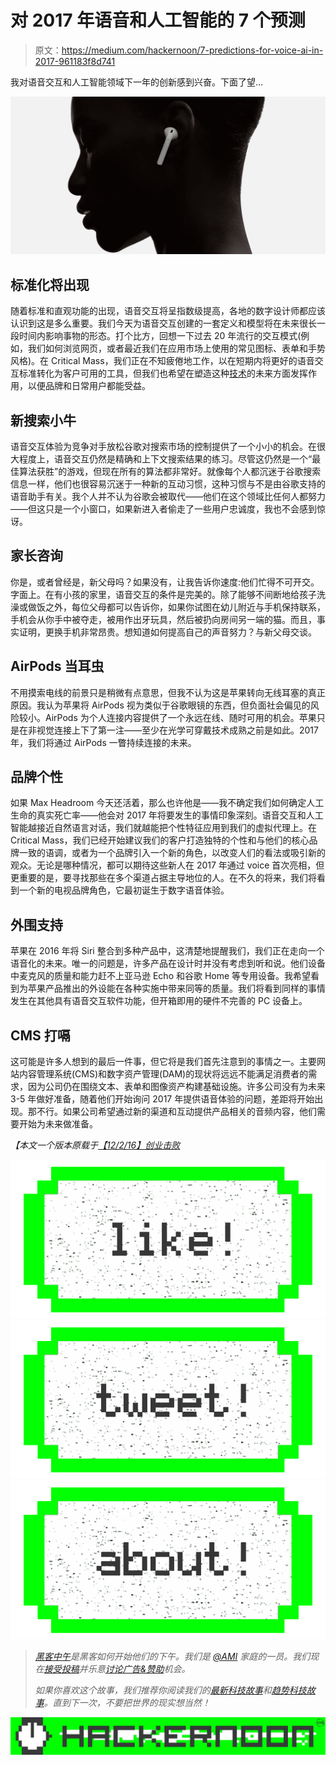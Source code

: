 # 对 2017 年语音和人工智能的 7 个预测

> 原文：<https://medium.com/hackernoon/7-predictions-for-voice-ai-in-2017-961183f8d741>

我对语音交互和人工智能领域下一年的创新感到兴奋。下面了望…

![](img/c3a40a67fbdbbf6b25d9008741f7a874.png)

## **标准化将出现**

随着标准和直观功能的出现，语音交互将呈指数级提高，各地的数字设计师都应该认识到这是多么重要。我们今天为语音交互创建的一套定义和模型将在未来很长一段时间内影响事物的形态。打个比方，回想一下过去 20 年流行的交互模式(例如，我们如何浏览网页，或者最近我们在应用市场上使用的常见图标、表单和手势风格)。在 Critical Mass，我们正在不知疲倦地工作，以在短期内将更好的语音交互标准转化为客户可用的工具，但我们也希望在塑造这种[技术](https://hackernoon.com/tagged/technology)的未来方面发挥作用，以便品牌和日常用户都能受益。

## **新搜索小牛**

语音交互体验为竞争对手放松谷歌对搜索市场的控制提供了一个小小的机会。在很大程度上，语音交互仍然是精确和上下文搜索结果的练习。尽管这仍然是一个“最佳算法获胜”的游戏，但现在所有的算法都非常好。就像每个人都沉迷于谷歌搜索信息一样，他们也很容易沉迷于一种新的互动习惯，这种习惯与不是由谷歌支持的语音助手有关。我个人并不认为谷歌会被取代——他们在这个领域比任何人都努力——但这只是一个小窗口，如果新进入者偷走了一些用户忠诚度，我也不会感到惊讶。

## **家长咨询**

你是，或者曾经是，新父母吗？如果没有，让我告诉你速度:他们忙得不可开交。字面上。在有小孩的家里，语音交互的条件是完美的。除了能够不间断地给孩子洗澡或做饭之外，每位父母都可以告诉你，如果你试图在幼儿附近与手机保持联系，手机会从你手中被夺走，被用作出牙玩具，然后被扔向房间另一端的猫。而且，事实证明，更换手机非常昂贵。想知道如何提高自己的声音努力？与新父母交谈。

## **AirPods 当耳虫**

不用摸索电线的前景只是稍微有点意思，但我不认为这是苹果转向无线耳塞的真正原因。我认为苹果将 AirPods 视为类似于谷歌眼镜的东西，但负面社会偏见的风险较小。AirPods 为个人连接内容提供了一个永远在线、随时可用的机会。苹果只是在非视觉连接上下了第一注——至少在光学可穿戴技术成熟之前是如此。2017 年，我们将通过 AirPods 一瞥持续连接的未来。

## **品牌个性**

如果 Max Headroom 今天还活着，那么也许他是——我不确定我们如何确定人工生命的真实死亡率——他会对 2017 年将要发生的事情印象深刻。语音交互和人工智能越接近自然语言对话，我们就越能把个性特征应用到我们的虚拟代理上。在 Critical Mass，我们已经开始建议我们的客户打造独特的个性和与他们的核心品牌一致的语调，或者为一个品牌引入一个新的角色，以改变人们的看法或吸引新的观众。无论是哪种情况，都可以期待这些新人在 2017 年通过 voice 首次亮相，但更重要的是，要寻找那些在多个渠道占据主导地位的人。在不久的将来，我们将看到一个新的电视品牌角色，它最初诞生于数字语音体验。

## **外围支持**

苹果在 2016 年将 Siri 整合到多种产品中，这清楚地提醒我们，我们正在走向一个语音化的未来。唯一的问题是，许多产品在设计时并没有考虑到听和说。他们设备中麦克风的质量和能力赶不上亚马逊 Echo 和谷歌 Home 等专用设备。我希望看到为苹果产品推出的外设能在各种实施中带来同等的质量。我们将看到同样的事情发生在其他具有语音交互软件功能，但开箱即用的硬件不完善的 PC 设备上。

## **CMS 打嗝**

这可能是许多人想到的最后一件事，但它将是我们首先注意到的事情之一。主要网站内容管理系统(CMS)和数字资产管理(DAM)的现状将远远不能满足消费者的需求，因为公司仍在围绕文本、表单和图像资产构建基础设施。许多公司没有为未来 3-5 年做好准备，随着他们开始询问 2017 年提供语音体验的问题，差距将开始出现。那不行。如果公司希望通过新的渠道和互动提供产品相关的音频内容，他们需要开始为未来做准备。

*【本文一个版本原载于*[*【12/2/16】创业击败*](http://venturebeat.com/author/grant-owens-critical-mass/)

*[![](img/50ef4044ecd4e250b5d50f368b775d38.png)](http://bit.ly/HackernoonFB)**[![](img/979d9a46439d5aebbdcdca574e21dc81.png)](https://goo.gl/k7XYbx)**[![](img/2930ba6bd2c12218fdbbf7e02c8746ff.png)](https://goo.gl/4ofytp)*

> *[黑客中午](http://bit.ly/Hackernoon)是黑客如何开始他们的下午。我们是 [@AMI](http://bit.ly/atAMIatAMI) 家庭的一员。我们现在[接受投稿](http://bit.ly/hackernoonsubmission)并乐意[讨论广告&赞助](mailto:partners@amipublications.com)机会。*
> 
> *如果你喜欢这个故事，我们推荐你阅读我们的[最新科技故事](http://bit.ly/hackernoonlatestt)和[趋势科技故事](https://hackernoon.com/trending)。直到下一次，不要把世界的现实想当然！*

*![](img/be0ca55ba73a573dce11effb2ee80d56.png)*